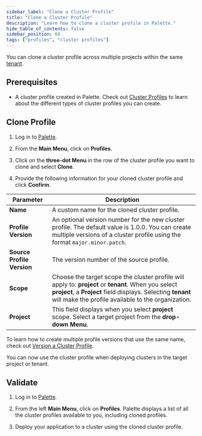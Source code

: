 ```yaml
---
sidebar_label: "Clone a Cluster Profile"
title: "Clone a Cluster Profile"
description: "Learn how to clone a cluster profile in Palette."
hide_table_of_contents: false
sidebar_position: 60
tags: ["profiles", "cluster profiles"]
---
```


You can clone a cluster profile across multiple projects within the same [tenant](../../glossary-all.md#tenant).

## Prerequisites

- A cluster profile created in Palette. Check out [Cluster Profiles](cluster-profiles.md) to learn about the different types of cluster profiles you can create.

## Clone Profile

1. Log in to [Palette](https://console.spectrocloud.com).

2. From the **Main Menu**, click on **Profiles**.

3. Click on the **three-dot Menu** in the row of the cluster profile you want to clone and select **Clone**.

4. Provide the following information for your cloned cluster profile and click **Confirm**.

| **Parameter**              | **Description**                                                                                                                                                                                                            |
| -------------------------- | -------------------------------------------------------------------------------------------------------------------------------------------------------------------------------------------------------------------------- |
| **Name**                   | A custom name for the cloned cluster profile.                                                                                                                                                                              |
| **Profile Version**        | An optional version number for the new cluster profile. The default value is 1.0.0. You can create multiple versions of a cluster profile using the format `major.minor.patch`.                                            |
| **Source Profile Version** | The version number of the source profile.                                                                                                                                                                                  |
| **Scope**                  | Choose the target scope the cluster profile will apply to: **project** or **tenant**. When you select **project**, a **Project** field displays. Selecting **tenant** will make the profile available to the organization. |
| **Project**                | This field displays when you select **project** scope. Select a target project from the **drop-down Menu**.                                                                                                                |

To learn how to create multiple profile versions that use the same name, check out [Version a Cluster Profile](../cluster-profiles/modify-cluster-profiles/version-cluster-profile.md).

You can now use the cluster profile when deploying clusters in the target project or tenant.

## Validate

1. Log in to [Palette](https://console.spectrocloud.com).

2. From the left **Main Menu**, click on **Profiles**. Palette displays a list of all the cluster profiles available to you, including cloned profiles.
3. Deploy your application to a cluster using the cloned cluster profile.
